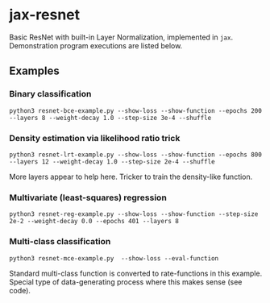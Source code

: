 # jax-resnet

Basic ResNet with built-in Layer Normalization, implemented in `jax`. Demonstration program executions are listed below.

## Examples

### Binary classification

```
python3 resnet-bce-example.py --show-loss --show-function --epochs 200 --layers 8 --weight-decay 1.0 --step-size 3e-4 --shuffle
```

### Density estimation via likelihood ratio trick

```
python3 resnet-lrt-example.py --show-loss --show-function --epochs 800 --layers 12 --weight-decay 1.0 --step-size 2e-4 --shuffle
```

More layers appear to help here. Tricker to train the density-like function.

### Multivariate (least-squares) regression

```
python3 resnet-reg-example.py --show-loss --show-function --step-size 2e-2 --weight-decay 0.0 --epochs 401 --layers 8
```

### Multi-class classification 

```
python3 resnet-mce-example.py  --show-loss --eval-function
```

Standard multi-class function is converted to rate-functions in this example. Special type of data-generating process where this makes sense (see code).
